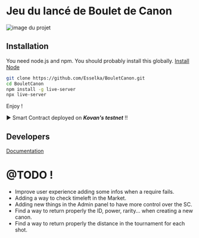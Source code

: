# Jeu du lancé de Boulet de Canon

![image du projet](https://i.ibb.co/B6Yhf7B/Jeu-Boulet-Canon.png)

## Installation

You need node.js and npm. You should probably install this globally. [Install Node](https://nodejs.org/)

```sh
git clone https://github.com/Esselka/BouletCanon.git
cd BouletCanon
npm install -g live-server
npx live-server
```

Enjoy !

:arrow_forward: Smart Contract deployed on ***Kovan's testnet*** :bangbang:

## Developers

[Documentation](https://github.com/Esselka/alyra/blob/master/d%C3%A9fi%204/docs/index.md)

# @TODO !

- Improve user experience adding some infos when a require fails.
- Adding a way to check timeleft in the Market.
- Adding new things in the Admin panel to have more control over the SC.
- Find a way to return properly the ID, power, rarity... when creating a new canon.
- Find a way to return properly the distance in the tournament for each shot.
